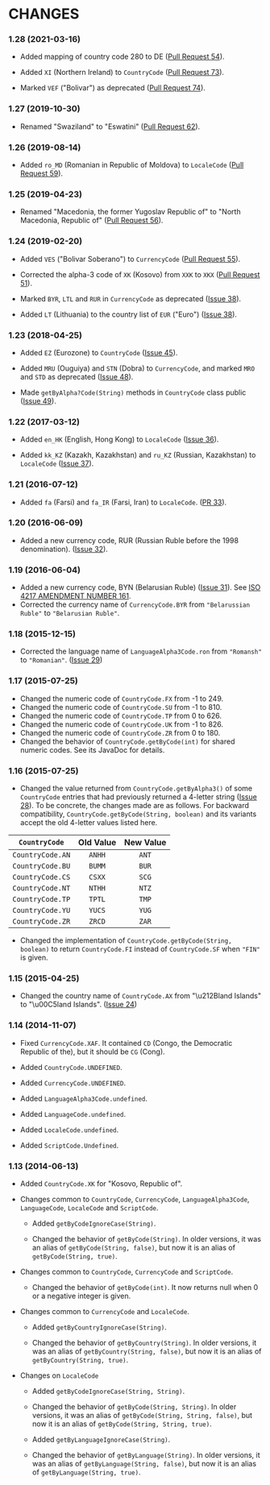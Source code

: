 CHANGES
=======

### 1.28 (2021-03-16)

* Added mapping of country code 280 to DE
  ([Pull Request 54](https://github.com/TakahikoKawasaki/nv-i18n/pull/54)).

* Added `XI` (Northern Ireland) to `CountryCode`
  ([Pull Request 73](https://github.com/TakahikoKawasaki/nv-i18n/pull/73)).

* Marked `VEF` ("Bolivar") as deprecated
  ([Pull Request 74](https://github.com/TakahikoKawasaki/nv-i18n/pull/74)).


### 1.27 (2019-10-30)

* Renamed "Swaziland" to "Eswatini"
  ([Pull Request 62](https://github.com/TakahikoKawasaki/nv-i18n/pull/62)).


### 1.26 (2019-08-14)

* Added `ro_MD` (Romanian in Republic of Moldova) to `LocaleCode`
  ([Pull Request 59](https://github.com/TakahikoKawasaki/nv-i18n/pull/59)).


### 1.25 (2019-04-23)

* Renamed "Macedonia, the former Yugoslav Republic of" to
  "North Macedonia, Republic of"
  ([Pull Request 56](https://github.com/TakahikoKawasaki/nv-i18n/pull/56)).


### 1.24 (2019-02-20)

* Added `VES` ("Bolivar Soberano") to `CurrencyCode`
  ([Pull Request 55](https://github.com/TakahikoKawasaki/nv-i18n/pull/55)).

* Corrected the alpha-3 code of `XK` (Kosovo) from `XXK` to `XKX`
  ([Pull Request 51](https://github.com/TakahikoKawasaki/nv-i18n/pull/51)).

* Marked `BYR`, `LTL` and `RUR` in `CurrencyCode` as deprecated
  ([Issue 38](https://github.com/TakahikoKawasaki/nv-i18n/issues/38)).

* Added `LT` (Lithuania) to the country list of `EUR` ("Euro")
  ([Issue 38](https://github.com/TakahikoKawasaki/nv-i18n/issues/38)).


### 1.23 (2018-04-25)

* Added `EZ` (Eurozone) to `CountryCode`
  ([Issue 45](https://github.com/TakahikoKawasaki/nv-i18n/issues/45)).

* Added `MRU` (Ouguiya) and `STN` (Dobra) to `CurrencyCode`, and
  marked `MRO` and `STD` as deprecated
  ([Issue 48](https://github.com/TakahikoKawasaki/nv-i18n/issues/48)).

* Made `getByAlpha?Code(String)` methods in `CountryCode` class public
  ([Issue 49](https://github.com/TakahikoKawasaki/nv-i18n/issues/49)).


### 1.22 (2017-03-12)

* Added `en_HK` (English, Hong Kong) to `LocaleCode`
  ([Issue 36](https://github.com/TakahikoKawasaki/nv-i18n/issues/36)).

* Added `kk_KZ` (Kazakh, Kazakhstan) and `ru_KZ` (Russian, Kazakhstan) to `LocaleCode`
  ([Issue 37](https://github.com/TakahikoKawasaki/nv-i18n/issues/37)).


### 1.21 (2016-07-12)

* Added `fa` (Farsi) and `fa_IR` (Farsi, Iran) to `LocaleCode`.
  ([PR 33](https://github.com/TakahikoKawasaki/nv-i18n/pull/33)).


### 1.20 (2016-06-09)

* Added a new currency code, RUR (Russian Ruble before the 1998 denomination).
  ([Issue 32](https://github.com/TakahikoKawasaki/nv-i18n/issues/32)).


### 1.19 (2016-06-04)

* Added a new currency code, BYN (Belarusian Ruble)
  ([Issue 31](https://github.com/TakahikoKawasaki/nv-i18n/issues/31)).
  See [ISO 4217 AMENDMENT NUMBER 161](http://www.currency-iso.org/dam/isocy/downloads/dl_currency_iso_amendment_161.pdf).
* Corrected the currency name of `CurrencyCode.BYR` from
  `"Belarussian Ruble"` to `"Belarusian Ruble"`.


### 1.18 (2015-12-15)

* Corrected the language name of `LanguageAlpha3Code.ron` from
  `"Romansh"` to `"Romanian"`.
  ([Issue 29](https://github.com/TakahikoKawasaki/nv-i18n/issues/29))


### 1.17 (2015-07-25)

* Changed the numeric code of `CountryCode.FX` from -1 to 249.
* Changed the numeric code of `CountryCode.SU` from -1 to 810.
* Changed the numeric code of `CountryCode.TP` from  0 to 626.
* Changed the numeric code of `CountryCode.UK` from -1 to 826.
* Changed the numeric code of `CountryCode.ZR` from  0 to 180.
* Changed the behavior of `CountryCode.getByCode(int)` for shared
  numeric codes. See its JavaDoc for details.


### 1.16 (2015-07-25)

* Changed the value returned from `CountryCode.getByAlpha3()` of some
  `CountryCode` entries that had previously returned a 4-letter string
  ([Issue 28](https://github.com/TakahikoKawasaki/nv-i18n/issues/28)).
  To be concrete, the changes made are as follows. For backward
  compatibility, `CountryCode.getByCode(String, boolean)` and its
  variants accept the old 4-letter values listed here.

|  `CountryCode`   | Old Value  | New Value |
|:----------------:|:----------:|:---------:|
| `CountryCode.AN` |   `ANHH`   |   `ANT`   |
| `CountryCode.BU` |   `BUMM`   |   `BUR`   |
| `CountryCode.CS` |   `CSXX`   |   `SCG`   |
| `CountryCode.NT` |   `NTHH`   |   `NTZ`   |
| `CountryCode.TP` |   `TPTL`   |   `TMP`   |
| `CountryCode.YU` |   `YUCS`   |   `YUG`   |
| `CountryCode.ZR` |   `ZRCD`   |   `ZAR`   |

* Changed the implementation of `CountryCode.getByCode(String, boolean)`
  to return `CountryCode.FI` instead of `CountryCode.SF` when `"FIN"`
  is given.


### 1.15 (2015-04-25)

* Changed the country name of `CountryCode.AX` from "\u212Bland Islands"
  to "\u00C5land Islands".
  ([Issue 24](https://github.com/TakahikoKawasaki/nv-i18n/issues/24))


### 1.14 (2014-11-07)

* Fixed `CurrencyCode.XAF`. It contained `CD` (Congo, the Democratic
  Republic of the), but it should be `CG` (Cong).

* Added `CountryCode.UNDEFINED`.
* Added `CurrencyCode.UNDEFINED`.
* Added `LanguageAlpha3Code.undefined`.
* Added `LanguageCode.undefined`.
* Added `LocaleCode.undefined`.
* Added `ScriptCode.Undefined`.


### 1.13 (2014-06-13)

* Added `CountryCode.XK` for "Kosovo, Republic of".

* Changes common to `CountryCode`, `CurrencyCode`, `LanguageAlpha3Code`,
  `LanguageCode`, `LocaleCode` and `ScriptCode`.

  - Added `getByCodeIgnoreCase(String)`.

  - Changed the behavior of `getByCode(String)`. In older versions,
    it was an alias of `getByCode(String, false)`, but now it is
    an alias of `getByCode(String, true)`.

* Changes common to `CountryCode`, `CurrencyCode` and `ScriptCode`.

  - Changed the behavior of `getByCode(int)`. It now returns null
    when 0 or a negative integer is given.

* Changes common to `CurrencyCode` and `LocaleCode`.

  - Added `getByCountryIgnoreCase(String)`.

  - Changed the behavior of `getByCountry(String)`. In older versions,
    it was an alias of `getByCountry(String, false)`, but now it is
    an alias of `getByCountry(String, true)`.

* Changes on `LocaleCode`

  - Added `getByCodeIgnoreCase(String, String)`.

  - Changed the behavior of `getByCode(String, String)`. In older
    versions, it was an alias of `getByCode(String, String, false)`,
    but now it is an alias of `getByCode(String, String, true)`.

  - Added `getByLanguageIgnoreCase(String)`.

  - Changed the behavior of `getByLanguage(String)`. In older versions,
    it was an alias of `getByLanguage(String, false)`, but now it is
    an alias of `getByLanguage(String, true)`.
